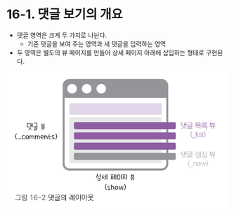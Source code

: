 # 16-1. 댓글 보기의 개요
- 댓글 영역은 크게 두 가지로 나뉜다.
	- 기존 댓글을 보여 주는 영역과 새 댓글을 입력하는 영역
- 두 영역은 별도의 뷰 페이지를 만들어 상세 페이지 아래에 삽입하는 형태로 구현된다.

![댓글의 레이아웃](/media/서적/코딩%20자율학습%20스프링부트3%20자바%20백엔드%20개발%20입문/Part%204.%20댓글%20CRUD%20만들기/16.%20웹%20페이지에서%20댓글%20목록%20보기/댓글의%20레이아웃.png)